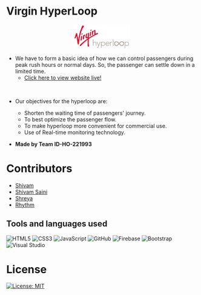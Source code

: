 <h1> Virgin HyperLoop </h1>

<p align ="center"><img src='./assets/images/virginLogo.png' width="150" ></p>

* We have to form a basic idea of how we can control passengers during peak rush hours or normal days. So, the passenger can settle down in a limited time.
    * [Click here to view website live!](https://shivam-090.github.io/HyperLoop.github.io/)
<br>

* Our objectives for the hyperloop are:
    * Shorten the waiting time of passengers' journey.
    * To best optimize the passenger flow.
    * To make hyperloop more convenient for commercial use.
    * Use of Real-time monitoring technology. 

* **Made by Team ID-HO-221993**

<h1>Contributors</h1>

- [Shivam](https://github.com/Shivam-090)
- [Shivam Saini](https://github.com/Phoenix-07)
- [Shreya](https://github.com/Shreya2507)
- [Rhythm](https://github.com/rym29)

<h2>Tools and languages used</h2>

![HTML5](https://img.shields.io/badge/html5-%23E34F26.svg?style=for-the-badge&logo=html5&logoColor=white) ![CSS3](https://img.shields.io/badge/css3-%231572B6.svg?style=for-the-badge&logo=css3&logoColor=white) ![JavaScript](https://img.shields.io/badge/javascript-%23323330.svg?style=for-the-badge&logo=javascript&logoColor=%23F7DF1E) ![GitHub](https://img.shields.io/badge/github-%23121011.svg?style=for-the-badge&logo=github&logoColor=white) ![Firebase](https://img.shields.io/badge/firebase-%23039BE5.svg?style=for-the-badge&logo=firebase) ![Bootstrap](https://img.shields.io/badge/bootstrap-%23563D7C.svg?style=for-the-badge&logo=bootstrap&logoColor=white) ![Visual Studio](https://img.shields.io/badge/Visual%20Studio-5C2D91.svg?style=for-the-badge&logo=visual-studio&logoColor=white) 

# <h1>License</h1>

[![License: MIT](https://img.shields.io/badge/License-MIT-yellow.svg)](https://github.com/Shivam-090/HyperLoop.github.io/blob/master/LICENSE)